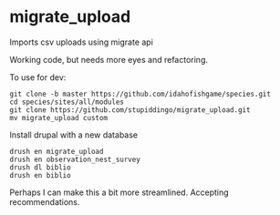 migrate_upload
==============

Imports csv uploads using migrate api

Working code, but needs more eyes and refactoring.

To use for dev:
```
git clone -b master https://github.com/idahofishgame/species.git
cd species/sites/all/modules
git clone https://github.com/stupiddingo/migrate_upload.git
mv migrate_upload custom
```
Install drupal with a new database
```
drush en migrate_upload
drush en observation_nest_survey
drush dl biblio
drush en biblio
```
Perhaps I can make this a bit more streamlined.  Accepting recommendations.
